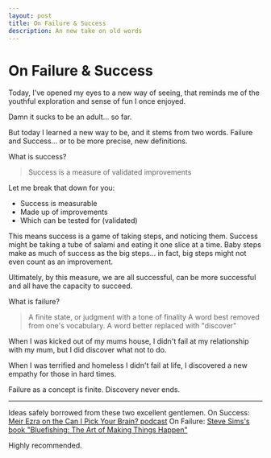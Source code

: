```yaml
---
layout: post
title: On Failure & Success
description: An new take on old words
---
```


# On Failure & Success

Today, I've opened my eyes to a new way of seeing, that reminds me of the youthful exploration and sense of fun I once enjoyed.

Damn it sucks to be an adult... so far.

But today I learned a new way to be, and it stems from two words. Failure and Success... or to be more precise, new definitions.

What is success?
> Success is a measure of validated improvements

Let me break that down for you:
 - Success is measurable
 - Made up of improvements
 - Which can be tested for (validated)

This means success is a game of taking steps, and noticing them. Success might be taking a tube of salami and eating it one slice at a time. Baby steps make as much of success as the big steps... in fact, big steps might not even count as an improvement.

Ultimately, by this measure, we are all successful, can be more successful and all have the capacity to succeed.

What is failure?
> A finite state, or judgment with a tone of finality
> A word best removed from one's vocabulary.
> A word better replaced with "discover"

When I was kicked out of my mums house, I didn't fail at my relationship with my mum, but I did discover what not to do.

When I was terrified and homeless I didn't fail at life, I discovered a new empathy for those in hard times.

Failure as a concept is finite. Discovery never ends.

---

Ideas safely borrowed from these two excellent gentlemen.
On Success: [Meir Ezra on the Can I Pick Your Brain? podcast](http://www.danielgefen.com/meir-ezra/)
On Failure: [Steve Sims's book "Bluefishing: The Art of Making Things Happen"](http://amzn.eu/jlprUM)

Highly recommended.
